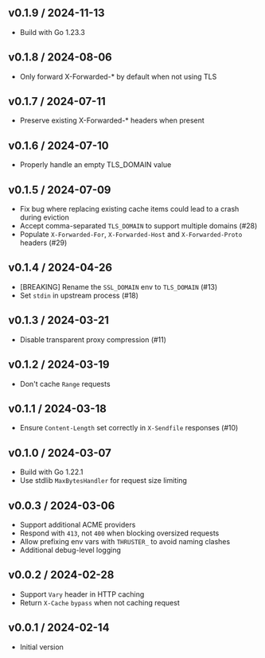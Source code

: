 ## v0.1.9 / 2024-11-13

* Build with Go 1.23.3

## v0.1.8 / 2024-08-06

* Only forward X-Forwarded-* by default when not using TLS

## v0.1.7 / 2024-07-11

* Preserve existing X-Forwarded-* headers when present

## v0.1.6 / 2024-07-10

* Properly handle an empty TLS_DOMAIN value

## v0.1.5 / 2024-07-09

* Fix bug where replacing existing cache items could lead to a crash during
  eviction
* Accept comma-separated `TLS_DOMAIN` to support multiple domains (#28)
* Populate `X-Forwarded-For`, `X-Forwarded-Host` and `X-Forwarded-Proto`
  headers (#29)

## v0.1.4 / 2024-04-26

* [BREAKING] Rename the `SSL_DOMAIN` env to `TLS_DOMAIN` (#13)
* Set `stdin` in upstream process (#18)

## v0.1.3 / 2024-03-21

* Disable transparent proxy compression (#11)

## v0.1.2 / 2024-03-19

* Don't cache `Range` requests

## v0.1.1 / 2024-03-18

* Ensure `Content-Length` set correctly in `X-Sendfile` responses (#10)

## v0.1.0 / 2024-03-07

* Build with Go 1.22.1
* Use stdlib `MaxBytesHandler` for request size limiting

## v0.0.3 / 2024-03-06

* Support additional ACME providers
* Respond with `413`, not `400` when blocking oversized requests
* Allow prefixing env vars with `THRUSTER_` to avoid naming clashes
* Additional debug-level logging

## v0.0.2 / 2024-02-28

* Support `Vary` header in HTTP caching
* Return `X-Cache` `bypass` when not caching request

## v0.0.1 / 2024-02-14

* Initial version

